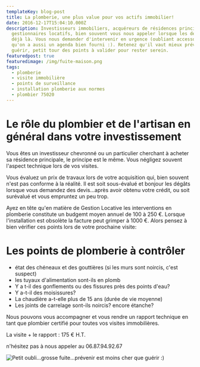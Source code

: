 ```yaml
---
templateKey: blog-post
title: La plomberie, une plus value pour vos actifs immobilier!
date: 2016-12-17T15:04:10.000Z
description: Investisseurs immobiliers, acquéreurs de résidences principales ou
  gestionnaires locatifs, bien souvent vous nous appeler lorsque les dégâts sont
  déjà là. Vous nous demander d'intervenir en urgence (oubliant accessoirement
  qu'on a aussi un agenda bien fourni :). Retenez qu'il vaut mieux prévenir que
  guérir, petit tour des points à valider pour rester serein.
featuredpost: true
featuredimage: /img/fuite-maison.png
tags:
  - plomberie
  - visite immobilière
  - points de surveillance
  - installation plomberie aux normes
  - plombier 75020
---
```

# Le rôle du plombier et de l'artisan en général dans votre investissement

Vous êtes un investisseur chevronné ou un particulier cherchant à acheter sa résidence principale, le principe est le même. Vous négligez souvent l'aspect technique lors de vos visites.

Vous évaluez un prix de travaux lors de votre acquisition qui, bien souvent n'est pas conforme à la réalité. Il est soit sous-évalué et bonjour les dégâts lorsque vous demandez des devis...après avoir obtenu votre crédit, ou soit surévalué et vous empruntez un peu trop.

Ayez en tête qu'en matière de Gestion Locative les interventions en plomberie constitute un budgemt moyen annuel de 100 à 250 €. Lorsque l'installation est obsolète la facture peut grimper à 1000 €. Alors pensez à bien vérifier ces points lors de votre prochaine visite:

# Les points de plomberie à contrôler

* état des chéneaux et des gouttières (si les murs sont noircis, c'est suspect)
* les tuyaux d'alimentation sont-ils en plomb
* Y a t-il des gonflements ou des fissures près des points d'eau?
* Y a-t-il des moisissures?
* La chaudière a-t-elle plus de 15 ans (durée de vie moyenne)
* Les joints de carrelage sont-ils noircis? encore étanche?

Nous pouvons vous accompagner et vous rendre un rapport technique en tant que plombier certifié pour toutes vos visites immobilières.

La visite + le rapport : 175 € H.T.

n'hésitez pas à nous appeler au 06.87.94.92.67





![Petit oubli...grosse fuite...prévenir est moins cher que guérir :)](/img/fuite-maison.png)